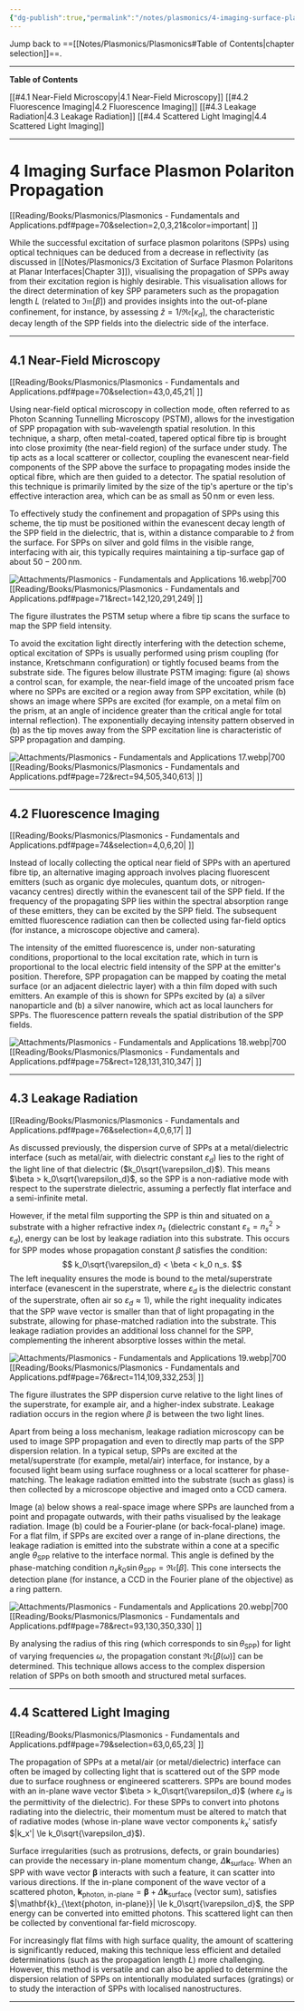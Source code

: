 ```yaml
---
{"dg-publish":true,"permalink":"/notes/plasmonics/4-imaging-surface-plasmon-polariton-propagation/","hide":"true","updated":"2025-05-30T15:22:11.000+02:00"}
---
```


Jump back to ==[[Notes/Plasmonics/Plasmonics#Table of Contents\|chapter selection]]==.

---
**Table of Contents**

[[#4.1 Near-Field Microscopy|4.1 Near-Field Microscopy]]
[[#4.2 Fluorescence Imaging|4.2 Fluorescence Imaging]]
[[#4.3 Leakage Radiation|4.3 Leakage Radiation]]
[[#4.4 Scattered Light Imaging|4.4 Scattered Light Imaging]]

---
# 4 Imaging Surface Plasmon Polariton Propagation
[[Reading/Books/Plasmonics/Plasmonics - Fundamentals and Applications.pdf#page=70&selection=2,0,3,21&color=important| ]]

While the successful excitation of surface plasmon polaritons (SPPs) using optical techniques can be deduced from a decrease in reflectivity (as discussed in [[Notes/Plasmonics/3 Excitation of Surface Plasmon Polaritons at Planar Interfaces\|Chapter 3]]), visualising the propagation of SPPs away from their excitation region is highly desirable. This visualisation allows for the direct determination of key SPP parameters such as the propagation length $L$ (related to $\mathfrak{Im}\left[\beta\right]$) and provides insights into the out-of-plane confinement, for instance, by assessing $\hat{z} = 1/\mathfrak{Re}\left[\kappa_d\right]$, the characteristic decay length of the SPP fields into the dielectric side of the interface.

---
## 4.1 Near-Field Microscopy
[[Reading/Books/Plasmonics/Plasmonics - Fundamentals and Applications.pdf#page=70&selection=43,0,45,21| ]]

Using near-field optical microscopy in collection mode, often referred to as Photon Scanning Tunnelling Microscopy (PSTM), allows for the investigation of SPP propagation with sub-wavelength spatial resolution. In this technique, a sharp, often metal-coated, tapered optical fibre tip is brought into close proximity (the near-field region) of the surface under study. The tip acts as a local scatterer or collector, coupling the evanescent near-field components of the SPP above the surface to propagating modes inside the optical fibre, which are then guided to a detector. The spatial resolution of this technique is primarily limited by the size of the tip's aperture or the tip's effective interaction area, which can be as small as $50 \, \text{nm}$ or even less.

To effectively study the confinement and propagation of SPPs using this scheme, the tip must be positioned within the evanescent decay length of the SPP field in the dielectric, that is, within a distance comparable to $\hat{z}$ from the surface. For SPPs on silver and gold films in the visible range, interfacing with air, this typically requires maintaining a tip-surface gap of about $50-200 \, \text{nm}$.

![Attachments/Plasmonics - Fundamentals and Applications 16.webp|700](/img/user/Attachments/Plasmonics%20-%20Fundamentals%20and%20Applications%2016.webp)[[Reading/Books/Plasmonics/Plasmonics - Fundamentals and Applications.pdf#page=71&rect=142,120,291,249| ]]

The figure illustrates the PSTM setup where a fibre tip scans the surface to map the SPP field intensity.

To avoid the excitation light directly interfering with the detection scheme, optical excitation of SPPs is usually performed using prism coupling (for instance, Kretschmann configuration) or tightly focused beams from the substrate side. The figures below illustrate PSTM imaging: figure (a) shows a control scan, for example, the near-field image of the uncoated prism face where no SPPs are excited or a region away from SPP excitation, while (b) shows an image where SPPs are excited (for example, on a metal film on the prism, at an angle of incidence greater than the critical angle for total internal reflection). The exponentially decaying intensity pattern observed in (b) as the tip moves away from the SPP excitation line is characteristic of SPP propagation and damping.

![Attachments/Plasmonics - Fundamentals and Applications 17.webp|700](/img/user/Attachments/Plasmonics%20-%20Fundamentals%20and%20Applications%2017.webp)[[Reading/Books/Plasmonics/Plasmonics - Fundamentals and Applications.pdf#page=72&rect=94,505,340,613| ]]

---
## 4.2 Fluorescence Imaging
[[Reading/Books/Plasmonics/Plasmonics - Fundamentals and Applications.pdf#page=74&selection=4,0,6,20| ]]

Instead of locally collecting the optical near field of SPPs with an apertured fibre tip, an alternative imaging approach involves placing fluorescent emitters (such as organic dye molecules, quantum dots, or nitrogen-vacancy centres) directly within the evanescent tail of the SPP field. If the frequency of the propagating SPP lies within the spectral absorption range of these emitters, they can be excited by the SPP field. The subsequent emitted fluorescence radiation can then be collected using far-field optics (for instance, a microscope objective and camera).

The intensity of the emitted fluorescence is, under non-saturating conditions, proportional to the local excitation rate, which in turn is proportional to the local electric field intensity of the SPP at the emitter's position. Therefore, SPP propagation can be mapped by coating the metal surface (or an adjacent dielectric layer) with a thin film doped with such emitters. An example of this is shown for SPPs excited by (a) a silver nanoparticle and (b) a silver nanowire, which act as local launchers for SPPs. The fluorescence pattern reveals the spatial distribution of the SPP fields.

![Attachments/Plasmonics - Fundamentals and Applications 18.webp|700](/img/user/Attachments/Plasmonics%20-%20Fundamentals%20and%20Applications%2018.webp)
[[Reading/Books/Plasmonics/Plasmonics - Fundamentals and Applications.pdf#page=75&rect=128,131,310,347| ]]

---
## 4.3 Leakage Radiation
[[Reading/Books/Plasmonics/Plasmonics - Fundamentals and Applications.pdf#page=76&selection=4,0,6,17| ]]

As discussed previously, the dispersion curve of SPPs at a metal/dielectric interface (such as metal/air, with dielectric constant $\varepsilon_d$) lies to the right of the light line of that dielectric ($k_0\sqrt{\varepsilon_d}$). This means $\beta > k_0\sqrt{\varepsilon_d}$, so the SPP is a non-radiative mode with respect to the superstrate dielectric, assuming a perfectly flat interface and a semi-infinite metal.

However, if the metal film supporting the SPP is thin and situated on a substrate with a higher refractive index $n_s$ (dielectric constant $\varepsilon_s = n_s^2 > \varepsilon_d$), energy can be lost by leakage radiation into this substrate. This occurs for SPP modes whose propagation constant $\beta$ satisfies the condition:
$$
k_0\sqrt{\varepsilon_d} < \beta < k_0 n_s.
$$
The left inequality ensures the mode is bound to the metal/superstrate interface (evanescent in the superstrate, where $\varepsilon_d$ is the dielectric constant of the superstrate, often air so $\varepsilon_d \approx 1$), while the right inequality indicates that the SPP wave vector is smaller than that of light propagating in the substrate, allowing for phase-matched radiation into the substrate. This leakage radiation provides an additional loss channel for the SPP, complementing the inherent absorptive losses within the metal.

![Attachments/Plasmonics - Fundamentals and Applications 19.webp|700](/img/user/Attachments/Plasmonics%20-%20Fundamentals%20and%20Applications%2019.webp)[[Reading/Books/Plasmonics/Plasmonics - Fundamentals and Applications.pdf#page=76&rect=114,109,332,253| ]]

The figure illustrates the SPP dispersion curve relative to the light lines of the superstrate, for example air, and a higher-index substrate. Leakage radiation occurs in the region where $\beta$ is between the two light lines.

Apart from being a loss mechanism, leakage radiation microscopy can be used to image SPP propagation and even to directly map parts of the SPP dispersion relation. In a typical setup, SPPs are excited at the metal/superstrate (for example, metal/air) interface, for instance, by a focused light beam using surface roughness or a local scatterer for phase-matching. The leakage radiation emitted into the substrate (such as glass) is then collected by a microscope objective and imaged onto a CCD camera.

Image (a) below shows a real-space image where SPPs are launched from a point and propagate outwards, with their paths visualised by the leakage radiation. Image (b) could be a Fourier-plane (or back-focal-plane) image. For a flat film, if SPPs are excited over a range of in-plane directions, the leakage radiation is emitted into the substrate within a cone at a specific angle $\theta_{\text{SPP}}$ relative to the interface normal. This angle is defined by the phase-matching condition $n_s k_0 \sin\theta_{\text{SPP}} = \mathfrak{Re}\left[\beta\right]$. This cone intersects the detection plane (for instance, a CCD in the Fourier plane of the objective) as a ring pattern.

![Attachments/Plasmonics - Fundamentals and Applications 20.webp|700](/img/user/Attachments/Plasmonics%20-%20Fundamentals%20and%20Applications%2020.webp)[[Reading/Books/Plasmonics/Plasmonics - Fundamentals and Applications.pdf#page=78&rect=93,130,350,330| ]]

By analysing the radius of this ring (which corresponds to $\sin\theta_{\text{SPP}}$) for light of varying frequencies $\omega$, the propagation constant $\mathfrak{Re}\left[\beta(\omega)\right]$ can be determined. This technique allows access to the complex dispersion relation of SPPs on both smooth and structured metal surfaces.

---
## 4.4 Scattered Light Imaging
[[Reading/Books/Plasmonics/Plasmonics - Fundamentals and Applications.pdf#page=79&selection=63,0,65,23| ]]

The propagation of SPPs at a metal/air (or metal/dielectric) interface can often be imaged by collecting light that is scattered out of the SPP mode due to surface roughness or engineered scatterers. SPPs are bound modes with an in-plane wave vector $\beta > k_0\sqrt{\varepsilon_d}$ (where $\varepsilon_d$ is the permittivity of the dielectric). For these SPPs to convert into photons radiating into the dielectric, their momentum must be altered to match that of radiative modes (whose in-plane wave vector components $k_x'$ satisfy $|k_x'| \le k_0\sqrt{\varepsilon_d}$).

Surface irregularities (such as protrusions, defects, or grain boundaries) can provide the necessary in-plane momentum change, $\Delta \mathbf{k}_{\text{surface}}$. When an SPP with wave vector $\mathbf{\beta}$ interacts with such a feature, it can scatter into various directions. If the in-plane component of the wave vector of a scattered photon, $\mathbf{k}_{\text{photon, in-plane}} = \mathbf{\beta} + \Delta \mathbf{k}_{\text{surface}}$ (vector sum), satisfies $|\mathbf{k}_{\text{photon, in-plane}}| \le k_0\sqrt{\varepsilon_d}$, the SPP energy can be converted into emitted photons. This scattered light can then be collected by conventional far-field microscopy.

For increasingly flat films with high surface quality, the amount of scattering is significantly reduced, making this technique less efficient and detailed determinations (such as the propagation length $L$) more challenging. However, this method is versatile and can also be applied to determine the dispersion relation of SPPs on intentionally modulated surfaces (gratings) or to study the interaction of SPPs with localised nanostructures.

---